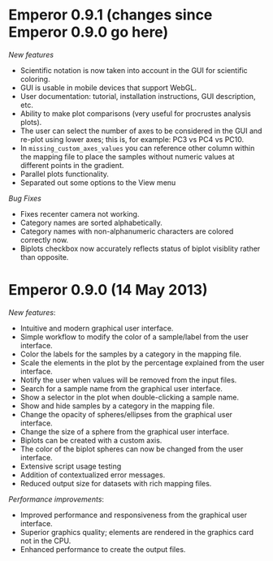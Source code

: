 Emperor 0.9.1 (changes since Emperor 0.9.0 go here)
===================================================

*New features*

* Scientific notation is now taken into account in the GUI for scientific coloring.
* GUI is usable in mobile devices that support WebGL.
* User documentation: tutorial, installation instructions, GUI description, etc.
* Ability to make plot comparisons (very useful for procrustes analysis plots).
* The user can select the number of axes to be considered in the GUI and re-plot using lower axes; this is, for example: PC3 vs PC4 vs PC10.
* In `missing_custom_axes_values` you can reference other column within the mapping file to place the samples without numeric values at different points in the gradient.
* Parallel plots functionality.
* Separated out some options to the View menu

*Bug Fixes*

* Fixes recenter camera not working.
* Category names are sorted alphabetically.
* Category names with non-alphanumeric characters are colored correctly now.
* Biplots checkbox now accurately reflects status of biplot visiblity rather than opposite.

Emperor 0.9.0 (14 May 2013)
===========================

*New features*:

* Intuitive and modern graphical user interface.
* Simple workflow to modify the color of a sample/label from the user interface.
* Color the labels for the samples by a category in the mapping file.
* Scale the elements in the plot by the percentage explained from the user interface.
* Notify the user when values will be removed from the input files.
* Search for a sample name from the graphical user interface.
* Show a selector in the plot when double-clicking a sample name.
* Show and hide samples by a category in the mapping file.
* Change the opacity of spheres/ellipses from the graphical user interface.
* Change the size of a sphere from the graphical user interface.
* Biplots can be created with a custom axis.
* The color of the biplot spheres can now be changed from the user interface.
* Extensive script usage testing
* Addition of contextualized error messages.
* Reduced output size for datasets with rich mapping files.

*Performance improvements*:

* Improved performance and responsiveness from the graphical user interface.
* Superior graphics quality; elements are rendered in the graphics card not in the CPU.
* Enhanced performance to create the output files.

